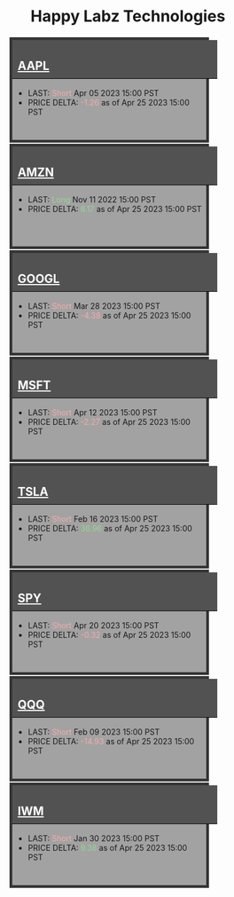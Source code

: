 
<style>
    .container-data {
            display: grid;
            grid-template-columns: repeat(auto-fit, minmax(260px, 1fr));
            grid-template-rows: repeat(auto-fit, minmax(180px, 1fr));
            grid-gap: 10px;
        }

        .box {
            min-width: 250px;
            max-width: 350px;
            height: 180px;
            border: 1px solid black;
            margin: 2px;
            width: 100%;
        }

        .box h2 {
            padding: 10px;
            padding-top: 34px;
            margin-top: 0 !important;
            width: 100%;
        }

        .box a:link, .box a:visited {
            color: #ffffff;
        }

        .box ul {
            margin: 5px;
        }

        .gray {
            background-color: #a2a2a2;
            border: 5px solid #353535;
        }

        .gray h2 {
            background-color: #525252;
            border-bottom: 1px solid black;
            color: #ffffff;
        }

        .red {
            background-color: #faaaaa;
            border: 5px solid #6e0000;
        }

        .red h2 {
            background-color: #b80000;
            border-bottom: 1px solid black;
            color: #ffffff;
        }

        .green {
            background-color: #92d98f;
            border: 5px solid #015e01;
        }

        .green h2 {
            background-color: #004225;
            border-bottom: 1px solid black;
            color: #ffffff;
        }

        .my-data {
            margin-right: auto !important;
            margin-left: auto !important;
            align-content: center;
            width: 120% !important;
            margin-left: -8% !important;
            max-width: 1200px !important;
            display: block !important;
        }
</style>
    
# Happy Labz Technologies
    
<div class="my-data px-3 my-5 container-data">
    <div class="box gray">
        <h2 id="aapl"><a href="{% link AAPL.md %}">AAPL</a><a class="anchorjs-link "
                             href="https://happylabz.github.io/website/stocks.html#aapl"
                             aria-label="Anchor" data-anchorjs-icon=""
                             style="font: 1em / 1 anchorjs-icons; padding-left: 0.375em;"></a></h2>
        <ul>
            <li>LAST: <span style="color: #faaaaa;">Short</span> Apr 05 2023 15:00 PST</li>
            <li>PRICE DELTA: <span style="color: #faaaaa;">-1.26</span> as of Apr 25 2023 15:00 PST</li>
        </ul>
    </div>
    <div class="box gray">
        <h2 id="amzn"><a href="{% link AMZN.md %}">AMZN</a><a class="anchorjs-link "
                             href="https://happylabz.github.io/website/stocks.html#amzn"
                             aria-label="Anchor" data-anchorjs-icon=""
                             style="font: 1em / 1 anchorjs-icons; padding-left: 0.375em;"></a></h2>
        <ul>
            <li>LAST: <span style="color: #92d98f;">Long</span> Nov 11 2022 15:00 PST</li>
            <li>PRICE DELTA: <span style="color: #92d98f;">6.17</span> as of Apr 25 2023 15:00 PST</li>
        </ul>
    </div>
    <div class="box gray">
        <h2 id="googl"><a href="{% link GOOGL.md %}">GOOGL</a><a class="anchorjs-link "
                               href="https://happylabz.github.io/website/stocks.html#googl"
                               aria-label="Anchor" data-anchorjs-icon=""
                               style="font: 1em / 1 anchorjs-icons; padding-left: 0.375em;"></a></h2>
        <ul>
            <li>LAST: <span style="color: #faaaaa;">Short</span> Mar 28 2023 15:00 PST</li>
            <li>PRICE DELTA: <span style="color: #faaaaa;">-4.38</span> as of Apr 25 2023 15:00 PST</li>
        </ul>
    </div>
    <div class="box gray">
        <h2 id="msft"><a href="{% link MSFT.md %}">MSFT</a><a class="anchorjs-link "
                             href="https://happylabz.github.io/website/stocks.html#msft"
                             aria-label="Anchor" data-anchorjs-icon=""
                             style="font: 1em / 1 anchorjs-icons; padding-left: 0.375em;"></a></h2>
        <ul>
            <li>LAST: <span style="color: #faaaaa;">Short</span> Apr 12 2023 15:00 PST</li>
            <li>PRICE DELTA: <span style="color: #faaaaa;">-2.27</span> as of Apr 25 2023 15:00 PST</li>
        </ul>
    </div>
    <div class="box gray">
        <h2 id="tsla"><a href="{% link TSLA.md %}">TSLA</a><a class="anchorjs-link "
                             href="https://happylabz.github.io/website/stocks.html#tsla"
                             aria-label="Anchor" data-anchorjs-icon=""
                             style="font: 1em / 1 anchorjs-icons; padding-left: 0.375em;"></a></h2>
        <ul>
            <li>LAST: <span style="color: #faaaaa;">Short</span> Feb 16 2023 15:00 PST</li>
            <li>PRICE DELTA: <span style="color: #92d98f;">36.96</span> as of Apr 25 2023 15:00 PST</li>
        </ul>
    </div>
    <div class="box gray">
        <h2 id="spy"><a href="{% link SPY.md %}">SPY</a><a class="anchorjs-link "
                             href="https://happylabz.github.io/website/stocks.html#spy"
                             aria-label="Anchor" data-anchorjs-icon=""
                             style="font: 1em / 1 anchorjs-icons; padding-left: 0.375em;"></a></h2>
        <ul>
            <li>LAST: <span style="color: #faaaaa;">Short</span> Apr 20 2023 15:00 PST</li>
            <li>PRICE DELTA: <span style="color: #faaaaa;">-0.32</span> as of Apr 25 2023 15:00 PST</li>
        </ul>
    </div>
    <div class="box gray">
        <h2 id="qqq"><a href="{% link QQQ.md %}">QQQ</a><a class="anchorjs-link "
                               href="https://happylabz.github.io/website/stocks.html#qqq"
                               aria-label="Anchor" data-anchorjs-icon=""
                               style="font: 1em / 1 anchorjs-icons; padding-left: 0.375em;"></a></h2>
        <ul>
            <li>LAST: <span style="color: #faaaaa;">Short</span> Feb 09 2023 15:00 PST</li>
            <li>PRICE DELTA: <span style="color: #faaaaa;">-14.93</span> as of Apr 25 2023 15:00 PST</li>
        </ul>
    </div>
    <div class="box gray">
        <h2 id="iwm"><a href="{% link IWM.md %}">IWM</a><a class="anchorjs-link "
                             href="https://happylabz.github.io/website/stocks.html#iwm"
                             aria-label="Anchor" data-anchorjs-icon=""
                             style="font: 1em / 1 anchorjs-icons; padding-left: 0.375em;"></a></h2>
        <ul>
            <li>LAST: <span style="color: #faaaaa;">Short</span> Jan 30 2023 15:00 PST</li>
            <li>PRICE DELTA: <span style="color: #92d98f;">9.38</span> as of Apr 25 2023 15:00 PST</li>
        </ul>
    </div>
</div>